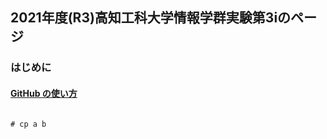 ## 2021年度(R3)高知工科大学情報学群実験第3iのページ

### はじめに

#### [GitHub の使い方](github.md)

```shell

# cp a b

```


